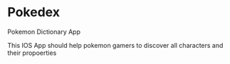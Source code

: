# Pokedex
Pokemon Dictionary App

This IOS App should help pokemon gamers to discover all characters and their propoerties
